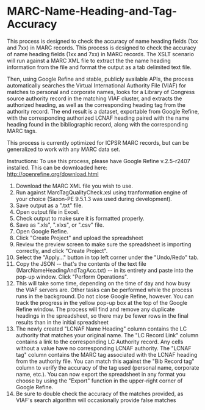 # MARC-Name-Heading-and-Tag-Accuracy
This process is designed to check the accuracy of name heading fields (1xx and 7xx) in MARC records.
This process is designed to check the accuracy of name heading fields (1xx and 7xx) in MARC records.  The XSLT scenario will run against a MARC XML file to extract the the name heading information from the file and format the output as a tab delimited text file.

Then, using Google Refine and stable, publicly available APIs, the process automatically searches the Virtual International Authority File (VIAF) for matches to personal and corporate names, looks for a Library of Congress source authority record in the matching VIAF cluster, and extracts the authorized heading, as well as the corresponding heading tag from the authority record.  The end result is a dataset, exportable from Google Refine, with the corresponding authorized LCNAF heading paired with the name heading found in the bibliographic record, along with the corresponding MARC tags.

This process is currently optimized for ICPSR MARC records, but can be generalized to work with any MARC data set.

Instructions: To use this process, please have Google Refine v.2.5-r2407 installed. This can be downloaded here: http://openrefine.org/download.html

1. Download the MARC XML file you wish to use.
2. Run against MarcTagQualityCheck.xsl using tranformation engine of your choice (Saxon-PE 9.5.1.3 was used during development).
3. Save output as a ".txt" file.
4. Open output file in Excel.
5. Check output to make sure it is formatted properly.
6. Save as ".xls", ".xlxs", or ".csv" file.
7. Open Google Refine.
8. Click "Create Project" and upload the spreadsheet
9. Review the preview screen to make sure the spreadsheet is importing correctly, and click "Create Project".
10. Select the "Apply..." button in top left corner under the "Undo/Redo" tab.
11. Copy the JSON -- that's the contents of the text file (MarcNameHeadingAndTagAcc.txt) -- in its entirety and paste into the pop-up window. Click "Perform Operations".
12. This will take some time, depending on the time of day and how busy the VIAF servers are. Other tasks can be performed while the process runs in the background. Do not close Google Refine, however. You can track the progress in the yellow pop-up box at the top of the Google Refine window. The process will find and remove any duplicate headings in the spreadsheet, so there may be fewer rows in the final results than in the initial spreadsheet
13. The newly created "LCNAF Name Heading" column contains the LC authority that matches your original name. The "LC Record Link" column contains a link to the corresponding LC Authority record. Any cells without a value have no corresponding LCNAF authority. The "LCNAF tag" column contains the MARC tag associated with the LCNAF heading from the authority file.  You can match this against the "Bib Record tag" column to verify the accuracy of the tag used (personal name, corporate name, etc.).  You can now export the spreadsheet in any format you choose by using the "Export" function in the upper-right corner of Google Refine.
14. Be sure to double check the accuracy of the matches provided, as VIAF's search algorithm will occasionally provide false matches
